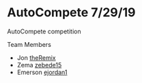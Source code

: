 # AutoCompete 7/29/19

AutoCompete competition

Team Members

- Jon [theRemix](https://github.com/theRemix)
- Zema [zebede15](https://github.com/zebede15)
- Emerson [ejordan1](https://github.com/ejordan1)

